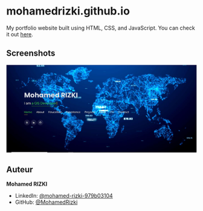 # mohamedrizki.github.io

My portfolio website built using HTML, CSS, and JavaScript. You can check it out [here](https://mohamedrizki.github.io/Portfolio-Mohamed-RIZKI/).



## Screenshots

<p float="center">
    <img src="https://github.com/MohamedRizki/Portfolio-Mohamed-RIZKI/blob/main/Screenshots/1.png" width="800">
</p>



## Auteur

**Mohamed RIZKI**

* LinkedIn: [@mohamed-rizki-979b03104](https://www.linkedin.com/in/mohamed-rizki-979b03104)
* GitHub: [@MohamedRizki](https://github.com/MohamedRizki)
